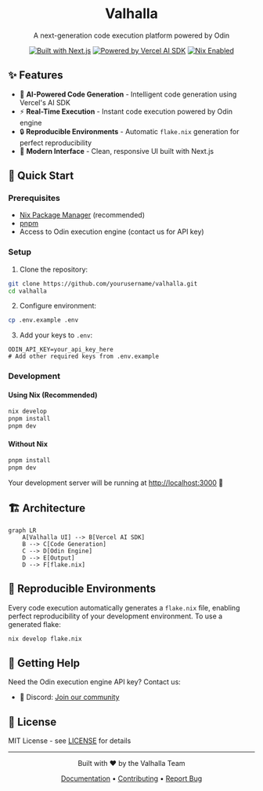 <div align="center">

#  Valhalla

A next-generation code execution platform powered by Odin

[![Built with Next.js](https://img.shields.io/badge/Built%20with-Next.js-black?style=flat-square)](https://nextjs.org)
[![Powered by Vercel AI SDK](https://img.shields.io/badge/Powered%20by-Vercel%20AI%20SDK-black?style=flat-square)](https://sdk.vercel.ai/)
[![Nix Enabled](https://img.shields.io/badge/Nix-Enabled-blue?style=flat-square)](https://nixos.org)

</div>

## ✨ Features

- 🤖 **AI-Powered Code Generation** - Intelligent code generation using Vercel's AI SDK
- ⚡ **Real-Time Execution** - Instant code execution powered by Odin engine
- 🔒 **Reproducible Environments** - Automatic `flake.nix` generation for perfect reproducibility
- 🎯 **Modern Interface** - Clean, responsive UI built with Next.js

## 🚀 Quick Start

### Prerequisites

- [Nix Package Manager](https://nixos.org/download.html) (recommended)
- [pnpm](https://pnpm.io/installation)
- Access to Odin execution engine (contact us for API key)

### Setup

1. Clone the repository:
```bash
git clone https://github.com/yourusername/valhalla.git
cd valhalla
```

2. Configure environment:
```bash
cp .env.example .env
```

3. Add your keys to `.env`:
```env
ODIN_API_KEY=your_api_key_here
# Add other required keys from .env.example
```

### Development

#### Using Nix (Recommended)
```bash
nix develop
pnpm install
pnpm dev
```

#### Without Nix
```bash
pnpm install
pnpm dev
```

Your development server will be running at [http://localhost:3000](http://localhost:3000) 🎉

## 🏗️ Architecture

```mermaid
graph LR
    A[Valhalla UI] --> B[Vercel AI SDK]
    B --> C[Code Generation]
    C --> D[Odin Engine]
    D --> E[Output]
    D --> F[flake.nix]
```

## 🔧 Reproducible Environments

Every code execution automatically generates a `flake.nix` file, enabling perfect reproducibility of your development environment. To use a generated flake:

```bash
nix develop flake.nix
```

## 🤝 Getting Help

Need the Odin execution engine API key? Contact us:
- 💬 Discord: [Join our community](https://discord.gg/example)

## 📜 License

MIT License - see [LICENSE](LICENSE) for details

---

<div align="center">
  
Built with ❤️ by the Valhalla Team

[Documentation](docs) • [Contributing](CONTRIBUTING.md) • [Report Bug](issues)

</div>
